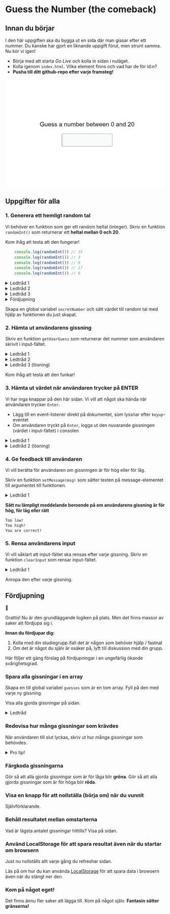 # Guess the Number (the comeback)

## Innan du börjar
I den här uppgiften ska du bygga ut en sida där man gissar efter ett nummer. Du kanske har gjort en liknande uppgift förut, men strunt samma. Nu kör vi igen!

- Börja med att starta *Go Live* och kolla in sidan i nuläget.
- Kolla igenom `index.html`. Vilka element finns och vad har de för id:n?
- **Pusha till ditt github-repo efter varje framsteg!**

![Screenshot](assets/screenshot.png)

## Uppgifter för alla

### 1. Generera ett hemligt random tal
Vi behöver en funktion som ger ett random heltal (integer).
Skriv en funktion `randomInt()` som returnerar ett **heltal mellan 0 och 20**.

Kom ihåg att testa att den fungerar!
````javascript
    console.log(randomInt()) // 15
    console.log(randomInt()) // 3
    console.log(randomInt()) // 9
    console.log(randomInt()) // 17
    console.log(randomInt()) // 8
````

<details>
<summary>Ledtråd 1</summary>

````javascript
    Math.random()      // Decimaltal mellan 0 och 0.9999999
    Math.random() * 10 // Decimaltal mellan 0 och 9.9999999
````
</details>
<details>
<summary>Ledtråd 2</summary>

````javascript
    Math.floor(8.723) // 8
    Math.floor(4.723) // 4
    Math.floor(0.723) // 0
````
</details>
<details>
<summary>Ledtråd 3</summary>

````javascript
    Math.floor(Math.random() * 10) // Vad ger detta?
````
</details>
<details>
<summary>Fördjupning</summary>

Skriv istället `randomInt(n)` som returnerar ett heltal mellan 0 och **n**.
</details>

Skapa en global variabel `secretNumber` och sätt värdet till random tal med hjälp av funktionen du just skapat.

### 2. Hämta ut användarens gissning
Skriv en funktion `getUserGuess` som returnerar det nummer som användaren skrivit i input-fältet.

<details>
<summary>Ledtråd 1</summary>

Använd `document.getElementById('user-input').value`
</details>
<details>
<summary>Ledtråd 2</summary>

Du behöver använda den inbyggda funktionen `parseInt(x)` för att översätta `string` till `number`.
</details>

<details>
<summary>Ledtråd 3 (lösning)</summary>

````javascript
function getUserGuess() {
    const stringValue = document.getElementById('user-input').value
    return parseInt(stringValue, 10)
}
````
</details>

Kom ihåg att testa att den funkar!

### 3. Hämta ut värdet när användaren trycker på ENTER
Vi har inga knappar på den här sidan. Vi vill att något ska hända när användaren trycker `Enter`.

- Lägg till en event-listener direkt på dokumentet, som lyssnar efter `keyup`-eventet
- Om användaren tryckt på `Enter`, logga ut den nuvarande gissningen (värdet i input-fältet) i consolen

<details>
<summary>Ledtråd 1</summary>

````javascript
    document.addEventListener('keyup', function (event) {
    console.log('You pressed key', event.key)
})
````
</details>
<details>
<summary>Ledtråd 2 (lösning)</summary>

````javascript
    document.addEventListener('keyup', function (event) {
    if (event.key === 'Enter') {
        const guess = getGuess()
        console.log(guess)
    }
})
````
</details>

### 4. Ge feedback till användaren
Vi vill berätta för användaren om gissningen är för hög eller för låg.

Skriv en funktion `setMessage(msg)` som sätter texten på message-elementet till argumentet till funktionen.
<details>
<summary>Ledtråd 1</summary>

````javascript
    document.getElementById('message').innerText = 'foooo'
````
</details>

**Sätt nu lämpligt meddelande beroende på om användarens gissning är för hög, för låg eller rätt**

````
Too low!
Too high!
You are correct!
````

### 5. Rensa användarens input
Vi vill såklart att input-fältet ska rensas efter varje gissning. Skriv en funktion `clearInput` som rensar input-fältet.

<details>
<summary>Ledtråd 1</summary>

````javascript
    document.getElementById('user-input').value = ''
````
</details>

Anropa den efter varje gissning.

## Fördjupning

:tada:

Grattis! Nu är den grundläggande logiken på plats. Men det finns massor av saker att fördjupa sig i.

**Innan du fördjupar dig:**
1. Kolla med din studiegrupp ifall det är någon som behöver hjälp / fastnat
2. Om det är något du själv är osäker på, lyft till diskussion med din grupp.

Här följer ett gäng förslag på fördjupningar i en ungefärlig ökande svårighetsgrad.

### Spara alla gissningar i en array
Skapa en till global variabel `guesses` som är en tom array. Fyll på den med varje ny gissning.

Visa alla gjorda gissningar på sidan.

<details>
<summary>Ledtråd</summary>

Använd array-metoden `push`

````javascript
    const arr = []
    arr.push(5)
    arr.push(8)
    console.log(arr)
````
</details>

### Redovisa hur många gissningar som krävdes
När användaren till slut lyckas, skriv ut hur många gissningar som behövdes.

<details>
<summary>Pro tip!</summary>

Använd string template literals!
````javascript
    const age = 15
    const myString = `Jag är ${age} år gammal`
````
</details>

### Färgkoda gissningarna
Gör så att alla gjorda gissningar som är för låga blir **gröna**.
Gör så att alla gjorda gissningar som är för höga blir **röda**.

### Visa en knapp för att nollställa (börja om) när du vunnit
Självförklarande.

### Behåll resultatet mellan omstarterna
Vad är lägsta antalet gissningar hittills?
Visa på sidan.

### Använd LocalStorage för att spara resultat även när du startar om browsern
Just nu nollställs allt varje gång du refreshar sidan.

Läs på om hur du kan använda [LocalStorage](https://blog.logrocket.com/the-complete-guide-to-using-localstorage-in-javascript-apps-ba44edb53a36/) för att spara data i browsern även när du stängt ner den.

### Kom på något eget!
Det finns ännu fler saker att lägga till. Kom på något själv. **Fantasin sätter gränserna!**
